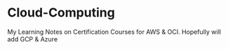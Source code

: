 # Cloud-Computing
My Learning Notes on Certification Courses for AWS &amp; OCI. Hopefully will add GCP &amp; Azure
